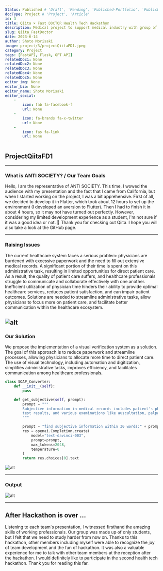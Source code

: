 ```yaml
---
Status: Published # 'Draft', 'Pending', 'Published-Portfolio', 'Published-Medium', 'Rewriting'
docType: Project # 'Project', 'Article'
id: 3
title: Qiita × Fast DOCTOR Health Tech Hackathon
description: Medical project to support medical industry with group of University students from California. We had implementation of a visual verification system as a solution. The goal of this approach is to reduce paperwork and streamline processes.
slug: Qiita_FastDoctor
date: 2023-6-14
author: Shoto Morisaki
image: project/3/projectQiitaFD1.jpeg
category: Project
tags: [FastAPI, Flask, GPT API]
relatedDoc1: None
relatedDoc2: None
relatedDoc3: None
relatedDoc4: None
relatedDoc5: None
editor_img: None
editor_bio: None
editor_name: Shoto Morisaki
editor_social:
    -
        icon: fab fa-facebook-f
        url: None
    -
        icon: fa-brands fa-x-twitter
        url: None
    -
        icon: fas fa-link
        url: None
---
```







## ProjectQiitaFD1
---

### What is ANTI SOCIETY? / Our Team Goals 

Hello, I am the representative of ANTI SOCIETY. This time, I wowed the audience with my presentation and the fact that I came from California, but when I started working on the project, I was a bit apprehensive. First of all, we decided to develop it in Flutter, which took about 12 hours to set up the environment (I developed an aversion to Flutter). Then I had to finish it in about 4 hours, so it may not have turned out perfectly. However, considering my limited development experience as a student, I'm not sure if it was a good idea or not. 🙇 Thank you for checking out Qiita. I hope you will also take a look at the GitHub page.

---

### Raising Issues

The current healthcare system faces a serious problem: physicians are burdened with excessive paperwork and the need to fill out extensive medical records. A significant portion of their time is spent on this administrative task, resulting in limited opportunities for direct patient care. As a result, the quality of patient care suffers, and healthcare professionals struggle to communicate and collaborate effectively with one another. Inefficient utilization of physician time hinders their ability to provide optimal healthcare services, reduces patient satisfaction, and can impair patient outcomes. Solutions are needed to streamline administrative tasks, allow physicians to focus more on patient care, and facilitate better communication within the healthcare ecosystem.

![alt](/project/3/projectQiitaFD4.jpg)
---

### Our Solution

We propose the implementation of a visual verification system as a solution. The goal of this approach is to reduce paperwork and streamline processes, allowing physicians to allocate more time to direct patient care. The use of visual technology, including automation and digitization, simplifies administrative tasks, improves efficiency, and facilitates communication among healthcare professionals.


```python
class SOAP_Converter:
    def __init__(self): 
        pass

    def get_subjective(self, prompt):
        prompt = """
        Subjective information in medical records includes patient's physical findings, 
        test results, and various examinations like auscultation, palpation, and imaging tests:
        """ 

        prompt = "find subjective information within 30 words:" + prompt
        res = openai.Completion.create(
            model="text-davinci-003",
            prompt=prompt,
            max_tokens=2048,
            temperature=0
        )
        return res.choices[0].text
```

![alt](/project/3/projectQiitaFD3.jpg)

---

### Output

![alt](/project/3/output.png)

---

## After Hackathon is over ... 
Listening to each team's presentation, I witnessed firsthand the amazing skills of working professionals. Our group was made up of only students, but I felt that we need to study harder from now on. Thanks to this hackathon, other members including myself were able to recognize the joy of team development and the fun of hackathon. It was also a valuable experience for me to talk with other team members at the reception after the hackathon. I would definitely like to participate in the second health tech hackathon. Thank you for reading this far.


